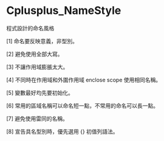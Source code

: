 # Cplusplus_NameStyle
程式設計的命名風格

[1] 命名要反映意義，非型別。

[2] 避免使用全部大寫。

[3] 不讓作用域膨脹太大。

[4] 不同時在作用域和外圍作用域 enclose scope 使用相同名稱。

[5] 變數最好均先要初始化。

[6] 常用的區域名稱可以命名短一點，不常用的命名可以長一點。

[7] 避免使用雷同的名稱。

[8] 宣告具名型別時，優先選用 {} 初值列語法。
